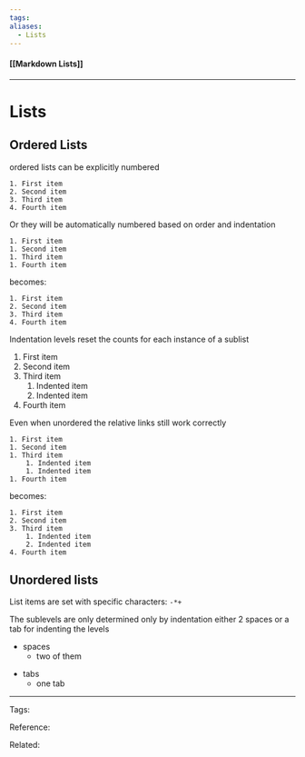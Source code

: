 ```yaml
---
tags:
aliases: 
  - Lists
---
```


#### [[Markdown Lists]]

---

# Lists

## Ordered Lists

ordered lists can be explicitly numbered

```
1. First item
2. Second item
3. Third item
4. Fourth item
```

Or they will be automatically numbered based on order and indentation

```
1. First item
1. Second item
1. Third item
1. Fourth item
```

becomes:

```
1. First item
2. Second item
3. Third item
4. Fourth item
```

Indentation levels reset the counts for each instance of a sublist

1. First item
2. Second item
3. Third item
    1. Indented item
    2. Indented item
4. Fourth item

Even when unordered the relative links still work correctly

```
1. First item
1. Second item
1. Third item
    1. Indented item
    1. Indented item
1. Fourth item
```
becomes:
```
1. First item
2. Second item
3. Third item
    1. Indented item
    2. Indented item
4. Fourth item
```

## Unordered lists

List items are set with specific characters: `-*+`

The sublevels are only determined only by indentation either 2 spaces or a tab for indenting the levels

- spaces
  + two of them

* tabs
	- one tab

---
Tags: 

Reference:

Related:


